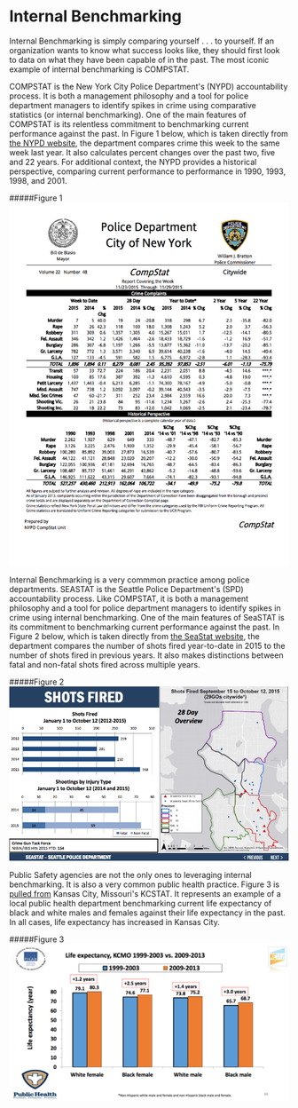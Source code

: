 # Internal Benchmarking

Internal Benchmarking is simply comparing yourself . . . to yourself. If an organization wants to know what success looks like, they should first look to data on what they have been capable of in the past. The most iconic example of internal benchmarking is COMPSTAT.

COMPSTAT is the New York City Police Department's (NYPD) accountability process. It is both a management philosophy and a tool for police department managers to identify spikes in crime using comparative statistics (or internal benchmarking). One of the main features of COMPSTAT is its relentless commitment to benchmarking current performance against the past. In Figure 1 below, which is taken directly from [the NYPD website](http://www.nyc.gov/html/nypd/downloads/pdf/crime_statistics/cs-en-us-city.pdf), the department compares crime this week to the same week last year. It also calculates percent changes over the past two, five and 22 years. For additional context, the NYPD provides a historical perspective, comparing current performance to performance in 1990, 1993, 1998, and 2001. 

#####Figure 1
<img src="https://raw.githubusercontent.com/centerforgov/benchmarking/master/Figures/Internal%20Benchmarking%20Example.png">

Internal Benchmarking is a very commmon practice among police departments. SEASTAT is the Seattle Police Department's (SPD) accountability process. Like COMPSTAT, it is both a management philosophy and a tool for police department managers to identify spikes in crime using internal benchmarking. One of the main features of SeaSTAT is its commitment to benchmarking current performance against the past. In Figure 2 below, which is taken directly from [the SeaStat website](http://www.seattle.gov/Documents/Departments/Police/SeaStat/SeaStat_ppt_20151014.pdf), the department compares the number of shots fired year-to-date in 2015 to the number of shots fired in previous years. It also makes distinctions between fatal and non-fatal shots fired across multiple years. 

#####Figure 2
<img src="https://raw.githubusercontent.com/centerforgov/benchmarking/master/Figures/Internal%20Benchmarking%20Example%202.png">

Public Safety agencies are not the only ones to leveraging internal benchmarking. It is also a very common public health practice. Figure 3 is [pulled from](http://kcmo.gov/wp-content/uploads/2013/12/KCStat-NeighborhoodsHealthyCommunities-presentation-August2015.pdf) Kansas City, Missouri's KCSTAT. It represents an example of a local public health department benchmarking current life expectancy of black and white males and females against their life expectancy in the past. In all cases, life expectancy has increased in Kansas City. 

#####Figure 3
<img src="https://raw.githubusercontent.com/centerforgov/benchmarking/master/Figures/Internal%20Benchmarking%20Example%203.png">


